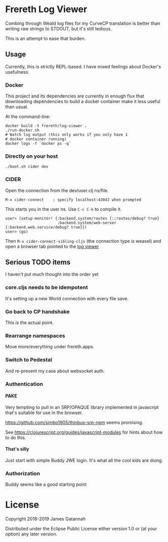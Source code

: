 # Frereth Log Viewer

Combing through Weald log files for my CurveCP translation is better
than writing raw strings to STDOUT, but it's still tedious.

This is an attempt to ease that burden.

## Usage

Currently, this is strictly REPL-based. I have mixed feelings about Docker's
usefulness.

### Docker

This project and its dependencies are currently in enough flux that
downloading dependencies to build a docker container make it less
useful than usual.

At the command-line:

    docker build -t frereth/log-viewer .
    ./run-docker.sh
    # Watch log output (this only works if you only have 1
    # docker container running)
    docker logs -f `docker ps -q`

### Directly on your host

    ./boot.sh cider dev

### CIDER

Open the connection from the dev/user.clj ns/file.

    M-x cider-connect    ; specify localhost:43043 when prompted

This starts you in the user ns. Use `C-c C-k` to compile it.

    user> (setup-monitor! {:backend.system/routes {::routes/debug? true}
                           :backend.system/web-server {:backend.web.service/debug? true}})
    user> (go)

Then `M-x cider-connect-sibling-cljs` (the connection type is weasel)
and open a browser tab pointed to the
[log viewer](http://localhost:10555/index)

## Serious TODO items

I haven't put much thought into the order yet

### core.cljs needs to be idempotent

It's setting up a new World connection with every file save.

### Go back to CP handshake

This *is* the actual point.

### Rearrange namespaces

Move more/everything under frereth.apps.

### Switch to Pedestal

And re-present my case about websocket auth.

### Authentication

#### PAKE

Very tempting to pull in an SRP/OPAQUE library implemented in
javascript that's suitable for use in the browser.

https://github.com/simbo1905/thinbus-srp-npm seems promising.

See https://clojurescript.org/guides/javascript-modules for hints about
how to do this.

#### That's silly

Just start with simple Buddy JWE login. It's what all the cool kids are
doing.

### Authorization

Buddy seems like a good starting point

# License

Copyright 2018-2019 James Gatannah

Distributed under the Eclipse Public License either version 1.0 or (at your option) any later version.
